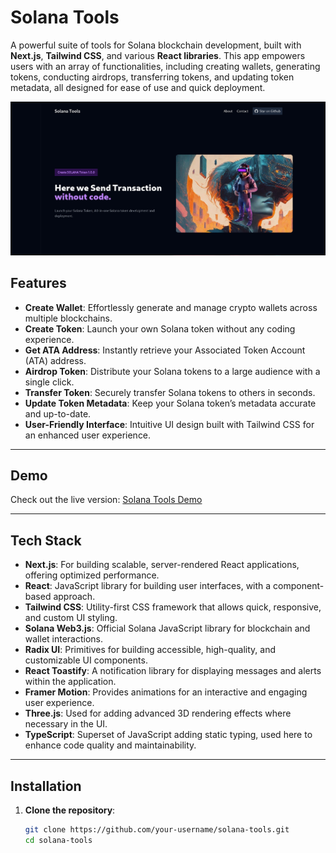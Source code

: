 # Solana Tools

A powerful suite of tools for Solana blockchain development, built with **Next.js**, **Tailwind CSS**, and various **React libraries**. This app empowers users with an array of functionalities, including creating wallets, generating tokens, conducting airdrops, transferring tokens, and updating token metadata, all designed for ease of use and quick deployment.

![Solana Tools Banner](./public/solana-tools.png) <!-- Replace this path with the actual path to your banner image -->


## Features

- **Create Wallet**: Effortlessly generate and manage crypto wallets across multiple blockchains.
- **Create Token**: Launch your own Solana token without any coding experience.
- **Get ATA Address**: Instantly retrieve your Associated Token Account (ATA) address.
- **Airdrop Token**: Distribute your Solana tokens to a large audience with a single click.
- **Transfer Token**: Securely transfer Solana tokens to others in seconds.
- **Update Token Metadata**: Keep your Solana token’s metadata accurate and up-to-date.
- **User-Friendly Interface**: Intuitive UI design built with Tailwind CSS for an enhanced user experience.

---

## Demo

Check out the live version: [Solana Tools Demo](https://solana-tools-xi.vercel.app/)

---

## Tech Stack

- **Next.js**: For building scalable, server-rendered React applications, offering optimized performance.
- **React**: JavaScript library for building user interfaces, with a component-based approach.
- **Tailwind CSS**: Utility-first CSS framework that allows quick, responsive, and custom UI styling.
- **Solana Web3.js**: Official Solana JavaScript library for blockchain and wallet interactions.
- **Radix UI**: Primitives for building accessible, high-quality, and customizable UI components.
- **React Toastify**: A notification library for displaying messages and alerts within the application.
- **Framer Motion**: Provides animations for an interactive and engaging user experience.
- **Three.js**: Used for adding advanced 3D rendering effects where necessary in the UI.
- **TypeScript**: Superset of JavaScript adding static typing, used here to enhance code quality and maintainability.


---

## Installation

1. **Clone the repository**:
   ```bash
   git clone https://github.com/your-username/solana-tools.git
   cd solana-tools
